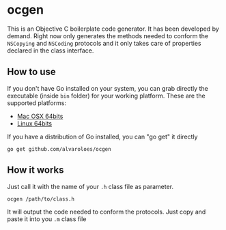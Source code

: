 # ocgen
This is an Objective C boilerplate code generator. It has been developed by demand.
Right now only generates the methods needed to conform the `NSCopying` and `NSCoding` protocols and 
it only takes care of properties declared in the class interface.

## How to use
If you don't have Go installed on your system, you can grab directly the executable (inside `bin` folder) for
your working platform. These are the supported platforms:

* [Mac OSX 64bits](bin/osx_64/ocgen?raw=true)
* [Linux 64bits](bin/linux_64/ocgen?raw=true)

If you have a distribution of Go installed, you can "go get" it directly

    go get github.com/alvaroloes/ocgen
    
## How it works
Just call it with the name of your `.h` class file as parameter.

    ocgen /path/to/class.h
    
It will output the code needed to conform the protocols. Just copy and paste it into you `.m` class file